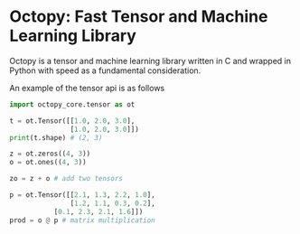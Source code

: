 # Octopy: Fast Tensor and Machine Learning Library

Octopy is a tensor and machine learning library written in C and
wrapped in Python with speed as a fundamental
consideration.

An example of the tensor api is as follows
```python
import octopy_core.tensor as ot

t = ot.Tensor([[1.0, 2.0, 3.0],
    	       [1.0, 2.0, 3.0]])
print(t.shape) # (2, 3)

z = ot.zeros((4, 3))
o = ot.ones((4, 3))

zo = z + o # add two tensors

p = ot.Tensor([[2.1, 1.3, 2.2, 1.0],
               [1.2, 1.1, 0.3, 0.2],
	       [0.1, 2.3, 2.1, 1.6]])
prod = o @ p # matrix multiplication
```
